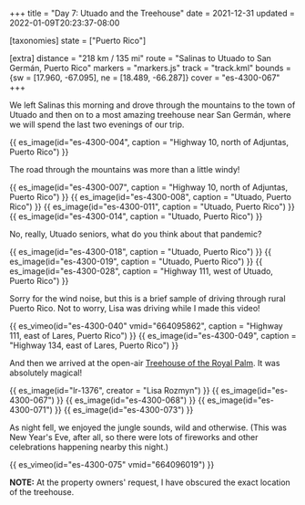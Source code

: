 +++
title = "Day 7: Utuado and the Treehouse"
date = 2021-12-31
updated = 2022-01-09T20:23:37-08:00

[taxonomies]
state = ["Puerto Rico"]

[extra]
distance = "218 km / 135 mi"
route = "Salinas to Utuado to San Germán, Puerto Rico"
markers = "markers.js"
track = "track.kml"
bounds = {sw = [17.960, -67.095], ne = [18.489, -66.287]}
cover = "es-4300-067"
+++

We left Salinas this morning and drove through the mountains to the town of Utuado and then on to a most amazing treehouse near San Germán, where we will spend the last two evenings of our trip.

<!-- more -->

{{ es_image(id="es-4300-004", caption = "Highway 10, north of Adjuntas, Puerto Rico") }}

The road through the mountains was more than a little windy!

{{ es_image(id="es-4300-007", caption = "Highway 10, north of Adjuntas, Puerto Rico") }}
{{ es_image(id="es-4300-008", caption = "Utuado, Puerto Rico") }}
{{ es_image(id="es-4300-011", caption = "Utuado, Puerto Rico") }}
{{ es_image(id="es-4300-014", caption = "Utuado, Puerto Rico") }}

No, really, Utuado seniors, what do you think about that pandemic?

{{ es_image(id="es-4300-018", caption = "Utuado, Puerto Rico") }}
{{ es_image(id="es-4300-019", caption = "Utuado, Puerto Rico") }}
{{ es_image(id="es-4300-028", caption = "Highway 111, west of Utuado, Puerto Rico") }}

Sorry for the wind noise, but this is a brief sample of driving through rural Puerto Rico. Not to worry, Lisa was driving while I made this video!

{{ es_vimeo(id="es-4300-040" vmid="664095862", caption = "Highway 111, east of Lares, Puerto Rico") }}
{{ es_image(id="es-4300-049", caption = "Highway 134, east of Lares, Puerto Rico") }}

And then we arrived at the open-air [Treehouse of the Royal Palm](https://www.airbnb.com/rooms/33345310). It was absolutely magical!

{{ es_image(id="lr-1376", creator = "Lisa Rozmyn") }}
{{ es_image(id="es-4300-067") }}
{{ es_image(id="es-4300-068") }}
{{ es_image(id="es-4300-071") }}
{{ es_image(id="es-4300-073") }}

As night fell, we enjoyed the jungle sounds, wild and otherwise. (This was New Year's Eve, after all, so there were lots of fireworks and other celebrations happening nearby this night.)

{{ es_vimeo(id="es-4300-075" vmid="664096019") }}

**NOTE:** At the property owners' request, I have obscured the exact location of the treehouse.
